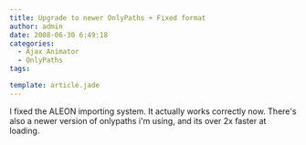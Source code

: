 ```yaml
---
title: Upgrade to newer OnlyPaths + Fixed format
author: admin
date: 2008-06-30 6:49:18
categories:
  - Ajax Animator
  - OnlyPaths
tags: 

template: article.jade
---
```


I fixed the ALEON importing system. It actually works correctly now.
There's also a newer version of onlypaths i'm using, and its over 2x faster at loading.
